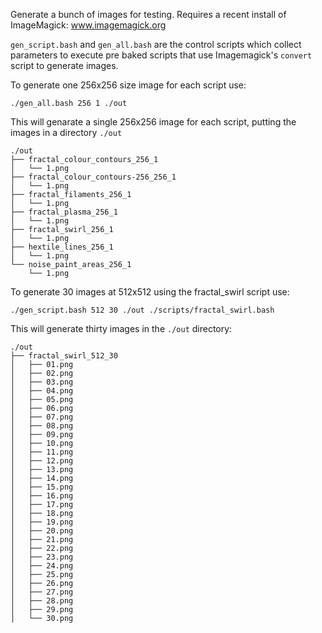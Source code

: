 Generate a bunch of images for testing.
Requires a recent install of ImageMagick: www.imagemagick.org

`gen_script.bash` and `gen_all.bash` are the control scripts which collect parameters to execute pre baked scripts that use Imagemagick's `convert` script to generate images.

To generate one 256x256 size image for each script use:
```
./gen_all.bash 256 1 ./out
```
This will genarate a single 256x256 image for each script, putting the images in a directory `./out`
```
./out
├── fractal_colour_contours_256_1
│   └── 1.png
├── fractal_colour_contours-256_256_1
│   └── 1.png
├── fractal_filaments_256_1
│   └── 1.png
├── fractal_plasma_256_1
│   └── 1.png
├── fractal_swirl_256_1
│   └── 1.png
├── hextile_lines_256_1
│   └── 1.png
└── noise_paint_areas_256_1
    └── 1.png
```

To generate 30 images at 512x512 using the fractal_swirl script use:
```
./gen_script.bash 512 30 ./out ./scripts/fractal_swirl.bash
```
This will generate thirty images in the `./out` directory:
```
./out
├── fractal_swirl_512_30
│   ├── 01.png
│   ├── 02.png
│   ├── 03.png
│   ├── 04.png
│   ├── 05.png
│   ├── 06.png
│   ├── 07.png
│   ├── 08.png
│   ├── 09.png
│   ├── 10.png
│   ├── 11.png
│   ├── 12.png
│   ├── 13.png
│   ├── 14.png
│   ├── 15.png
│   ├── 16.png
│   ├── 17.png
│   ├── 18.png
│   ├── 19.png
│   ├── 20.png
│   ├── 21.png
│   ├── 22.png
│   ├── 23.png
│   ├── 24.png
│   ├── 25.png
│   ├── 26.png
│   ├── 27.png
│   ├── 28.png
│   ├── 29.png
│   └── 30.png

```

